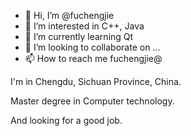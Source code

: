 - 👋 Hi, I’m @fuchengjie
- 👀 I’m interested in C++, Java
- 🌱 I’m currently learning Qt
- 💞️ I’m looking to collaborate on ...
- 📫 How to reach me fuchengjie@

I'm in Chengdu, Sichuan Province, China.

Master degree in Computer technology.

And looking for a good job.

<!---
fuchengjie/fuchengjie is a ✨ special ✨ repository because its `README.md` (this file) appears on your GitHub profile.
You can click the Preview link to take a look at your changes.
--->
